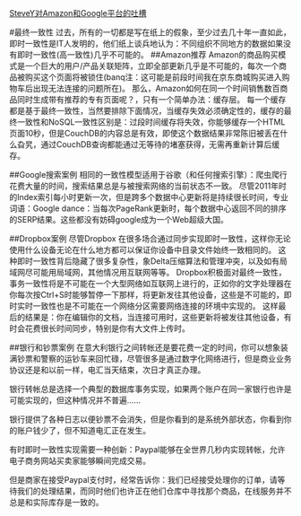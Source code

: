 

[SteveY对Amazon和Google平台的吐槽](http://coolshell.cn/articles/5701.html)


#最终一致性
过去，所有的一切都是写在纸上的假象，至少过去几十年一直如此，即时一致性是IT人发明的，他们纸上谈兵地认为：不同组织不同地方的数据如果没有即时一致性(高一致性)几乎不可能的。
##Amazon推荐
Amazon的商品购买模式是一个巨大的用户/产品关联矩阵，立即全部更新几乎是不可能的，每次一个商品被购买这个页面将被锁住(banq注：这可能是前段时间我在京东商城购买进入购物车后出现无法连接的问题所在)。
那么，Amazon如何在同一个时间销售数百商品同时生成带有推荐的专有页面呢？，只有一个简单办法：缓存层。
每一个缓存都是基于最终一致性，当然要排除下面情况，当缓存失效必须确定性的，缓存的最终一致性和NoSQL一致性区别是：过段时间缓存将失效，你能够缓存一个HTML页面10秒，但是CouchDB的内容总是有效，即使这个数据结果非常陈旧被丢在什么旮旯，通过CouchDB查询都能通过无等待的堵塞获得，无需再重新计算后缓存。

##Google搜索案例
相同的一致性模型适用于谷歌（和任何搜索引擎）：爬虫爬行花费大量的时间，搜索结果总是与被搜索网络的当前状态不一致。
尽管2011年时的Index索引每小时更新一次，但是跨多个数据中心更新将是持续很长时间，专业词语：Google dance：当每次PageRank更新时，每个数据中心返回不同的排序的SERP结果。这些都没有妨碍google成为一个Web超级大国。

##Dropbox案例
尽管Dropbox 在很多场合通过同步实现即时一致性，这样你无论使用什么设备无论在什么地方都可以保证你设备中目录文件始终一致相同的。
这种即时一致性背后隐藏了很多复杂性，象Delta压缩算法和管理冲突，以及如有局域网尽可能用局域网，其他情况用互联网等等。
Dropbox积极面对最终一致性，事务一致性将是不可能在一个大型网络如互联网上进行的，正如你的文字处理器在你每次按Ctrl+S时能够暂停一下那样，将更新发往其他设备，这些是不可能的，即时实时一致性也是不可能在一个网络分区需要网络连接的环境中实现的。
这样最后的结果是：你在编辑你的文档，当连接可用时，这些更新将被发往其他设备，有时会花费很长时间同步，特别是你有大文件上传时。


##银行和钞票案例
在意大利银行之间转帐还是要花费一定的时间，你可以想象装满钞票和警察的运钞车来回忙碌，尽管很多是通过数字化网络进行，但是商业业务协议还是和以前一样，电汇当天结束，次日才真正办理。

银行转帐总是选择一个典型的数据库事务实现，如果两个账户在同一家银行也许是可能实现的，但这种情况并不普遍......

银行提供了各种日志以便钞票不会消失，但是你看到的是系统外部状态，你看到你的账户钱少了，但不知道电汇正在发生。

有时即时一致性实现需要一种创新：Paypal能够在全世界几秒内实现转帐，允许电子商务网站买卖家能够瞬间完成交易。

但是商家在接受Paypal支付时，经常告诉你：我们已经接受处理你的订单，请等待我们的处理结果，而同时他们也许正在他们仓库中寻找那个商品，在线服务并不总是和实际库存是一致的。















